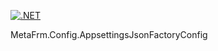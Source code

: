[![.NET](https://github.com/dsuny/MetaFrm.Config.AppsettingsJsonFactoryConfig/actions/workflows/dotnet.yml/badge.svg)](https://github.com/dsuny/MetaFrm.Config.AppsettingsJsonFactoryConfig/actions/workflows/dotnet.yml)

MetaFrm.Config.AppsettingsJsonFactoryConfig